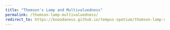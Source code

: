 ```yaml
---
title: "Thomson's Lamp and Multivaluedness"
permalink: /thomson-lamp-multivaluedness/
redirect_to: https://booodaness.github.io/tempus-spatium/thomson-lamp-multivaluedness/
---
```

